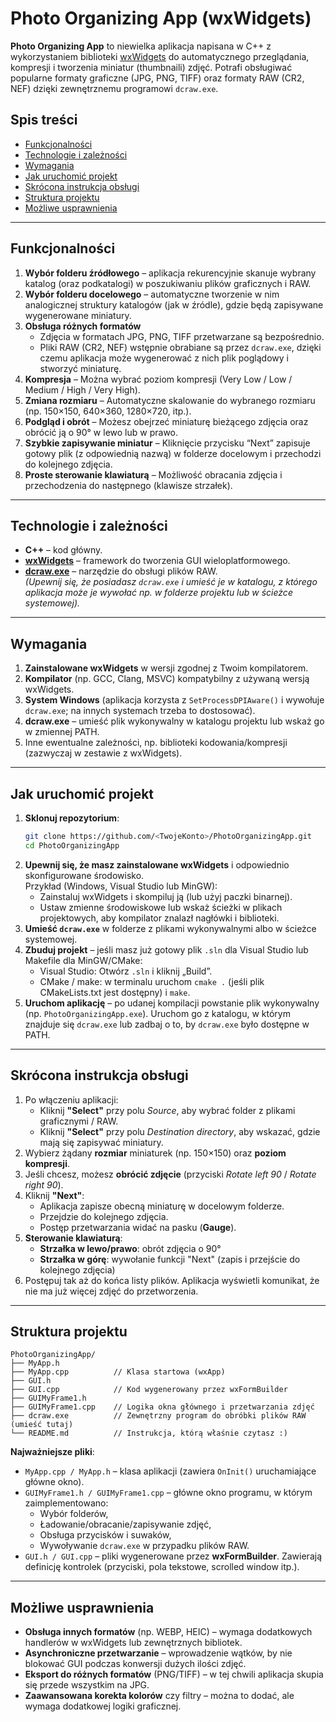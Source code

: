 # Photo Organizing App (wxWidgets)

**Photo Organizing App** to niewielka aplikacja napisana w C++ z wykorzystaniem biblioteki [wxWidgets](https://www.wxwidgets.org/) do automatycznego przeglądania, kompresji i tworzenia miniatur (thumbnaili) zdjęć. Potrafi obsługiwać popularne formaty graficzne (JPG, PNG, TIFF) oraz formaty RAW (CR2, NEF) dzięki zewnętrznemu programowi `dcraw.exe`.

## Spis treści

- [Funkcjonalności](#funkcjonalności)
- [Technologie i zależności](#technologie-i-zależności)
- [Wymagania](#wymagania)
- [Jak uruchomić projekt](#jak-uruchomić-projekt)
- [Skrócona instrukcja obsługi](#skrócona-instrukcja-obsługi)
- [Struktura projektu](#struktura-projektu)
- [Możliwe usprawnienia](#możliwe-usprawnienia)

---

## Funkcjonalności

1. **Wybór folderu źródłowego** – aplikacja rekurencyjnie skanuje wybrany katalog (oraz podkatalogi) w poszukiwaniu plików graficznych i RAW.
2. **Wybór folderu docelowego** – automatyczne tworzenie w nim analogicznej struktury katalogów (jak w źródle), gdzie będą zapisywane wygenerowane miniatury.
3. **Obsługa różnych formatów**  
   - Zdjęcia w formatach JPG, PNG, TIFF przetwarzane są bezpośrednio.  
   - Pliki RAW (CR2, NEF) wstępnie obrabiane są przez `dcraw.exe`, dzięki czemu aplikacja może wygenerować z nich plik poglądowy i stworzyć miniaturę.
4. **Kompresja** – Można wybrać poziom kompresji (Very Low / Low / Medium / High / Very High).
5. **Zmiana rozmiaru** – Automatyczne skalowanie do wybranego rozmiaru (np. 150×150, 640×360, 1280×720, itp.).
6. **Podgląd i obrót** – Możesz obejrzeć miniaturę bieżącego zdjęcia oraz obrócić ją o 90° w lewo lub w prawo.
7. **Szybkie zapisywanie miniatur** – Kliknięcie przycisku “Next” zapisuje gotowy plik (z odpowiednią nazwą) w folderze docelowym i przechodzi do kolejnego zdjęcia.
8. **Proste sterowanie klawiaturą** – Możliwość obracania zdjęcia i przechodzenia do następnego (klawisze strzałek).

---

## Technologie i zależności

- **C++** – kod główny.
- **[wxWidgets](https://www.wxwidgets.org/)** – framework do tworzenia GUI wieloplatformowego.
- **[dcraw.exe](https://www.dechifro.org/dcraw/)** – narzędzie do obsługi plików RAW.  
  *(Upewnij się, że posiadasz `dcraw.exe` i umieść je w katalogu, z którego aplikacja może je wywołać np. w folderze projektu lub w ścieżce systemowej).*

---

## Wymagania

1. **Zainstalowane wxWidgets** w wersji zgodnej z Twoim kompilatorem.  
2. **Kompilator** (np. GCC, Clang, MSVC) kompatybilny z używaną wersją wxWidgets.  
3. **System Windows** (aplikacja korzysta z `SetProcessDPIAware()` i wywołuje `dcraw.exe`; na innych systemach trzeba to dostosować).  
4. **dcraw.exe** – umieść plik wykonywalny w katalogu projektu lub wskaż go w zmiennej PATH.  
5. Inne ewentualne zależności, np. biblioteki kodowania/kompresji (zazwyczaj w zestawie z wxWidgets).

---

## Jak uruchomić projekt

1. **Sklonuj repozytorium**:
   ```bash
   git clone https://github.com/<TwojeKonto>/PhotoOrganizingApp.git
   cd PhotoOrganizingApp
   ```
2. **Upewnij się, że masz zainstalowane wxWidgets** i odpowiednio skonfigurowane środowisko.  
   Przykład (Windows, Visual Studio lub MinGW):  
   - Zainstaluj wxWidgets i skompiluj ją (lub użyj paczki binarnej).  
   - Ustaw zmienne środowiskowe lub wskaż ścieżki w plikach projektowych, aby kompilator znalazł nagłówki i biblioteki.
3. **Umieść `dcraw.exe`** w folderze z plikami wykonywalnymi albo w ścieżce systemowej.
4. **Zbuduj projekt** – jeśli masz już gotowy plik `.sln` dla Visual Studio lub Makefile dla MinGW/CMake:  
   - Visual Studio: Otwórz `.sln` i kliknij „Build”.  
   - CMake / make: w terminalu uruchom `cmake .` (jeśli plik CMakeLists.txt jest dostępny) i `make`.
5. **Uruchom aplikację** – po udanej kompilacji powstanie plik wykonywalny (np. `PhotoOrganizingApp.exe`). Uruchom go z katalogu, w którym znajduje się `dcraw.exe` lub zadbaj o to, by `dcraw.exe` było dostępne w PATH.

---

## Skrócona instrukcja obsługi

1. Po włączeniu aplikacji:
   - Kliknij **"Select"** przy polu *Source*, aby wybrać folder z plikami graficznymi / RAW.
   - Kliknij **"Select"** przy polu *Destination directory*, aby wskazać, gdzie mają się zapisywać miniatury.
2. Wybierz żądany **rozmiar** miniaturek (np. 150×150) oraz **poziom kompresji**.
3. Jeśli chcesz, możesz **obrócić zdjęcie** (przyciski *Rotate left 90* / *Rotate right 90*).
4. Kliknij **"Next"**:
   - Aplikacja zapisze obecną miniaturę w docelowym folderze.
   - Przejdzie do kolejnego zdjęcia.
   - Postęp przetwarzania widać na pasku (**Gauge**).
5. **Sterowanie klawiaturą**:
   - **Strzałka w lewo/prawo**: obrót zdjęcia o 90°  
   - **Strzałka w górę**: wywołanie funkcji "Next" (zapis i przejście do kolejnego zdjęcia)
6. Postępuj tak aż do końca listy plików. Aplikacja wyświetli komunikat, że nie ma już więcej zdjęć do przetworzenia.

---

## Struktura projektu

```
PhotoOrganizingApp/
├── MyApp.h
├── MyApp.cpp          // Klasa startowa (wxApp)
├── GUI.h
├── GUI.cpp            // Kod wygenerowany przez wxFormBuilder
├── GUIMyFrame1.h
├── GUIMyFrame1.cpp    // Logika okna głównego i przetwarzania zdjęć
├── dcraw.exe          // Zewnętrzny program do obróbki plików RAW (umieść tutaj)
└── README.md          // Instrukcja, którą właśnie czytasz :)
```

**Najważniejsze pliki**:

- `MyApp.cpp / MyApp.h` – klasa aplikacji (zawiera `OnInit()` uruchamiające główne okno).
- `GUIMyFrame1.h / GUIMyFrame1.cpp` – główne okno programu, w którym zaimplementowano:
  - Wybór folderów,
  - Ładowanie/obracanie/zapisywanie zdjęć,
  - Obsługa przycisków i suwaków,
  - Wywoływanie `dcraw.exe` w przypadku plików RAW.
- `GUI.h / GUI.cpp` – pliki wygenerowane przez **wxFormBuilder**. Zawierają definicję kontrolek (przyciski, pola tekstowe, scrolled window itp.).

---

## Możliwe usprawnienia

- **Obsługa innych formatów** (np. WEBP, HEIC) – wymaga dodatkowych handlerów w wxWidgets lub zewnętrznych bibliotek.
- **Asynchroniczne przetwarzanie** – wprowadzenie wątków, by nie blokować GUI podczas konwersji dużych ilości zdjęć.
- **Eksport do różnych formatów** (PNG/TIFF) – w tej chwili aplikacja skupia się przede wszystkim na JPG.
- **Zaawansowana korekta kolorów** czy filtry – można to dodać, ale wymaga dodatkowej logiki graficznej.
